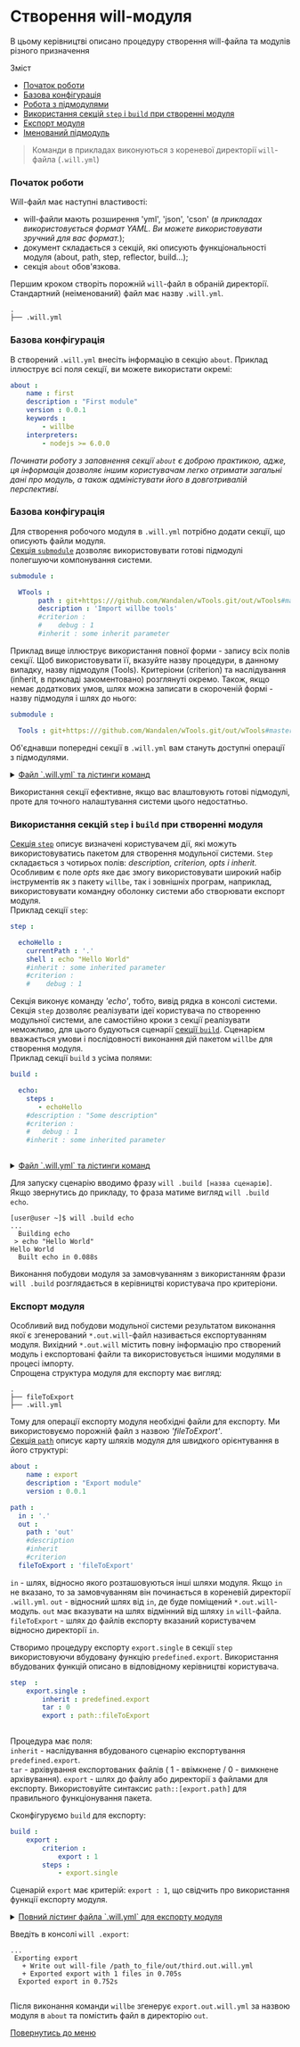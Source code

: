 # Створення will-модуля

В цьому керівництві описано процедуру створення will-файла та модулів різного призначення

<a name="topics"></a>

Зміст   
- [Початок роботи](#start)
- [Базова конфігурація](#basic-configuration)
- [Робота з підмодулями](#submodules-importing)
- [Використання секцій `step` i `build` при створенні модуля](#step-and-build)
- [Експорт модуля](#module-export)
- [Іменований підмодуль](#named-module)

> Команди в прикладах виконуються з кореневої директорії `will`- файла (`.will.yml`)

<a name="start"></a>
### Початок роботи
Will-файл має наступні властивості:
- will-файли мають розширення 'yml', 'json', 'cson' (_в прикладах використовується формат YAML. Ви можете використовувати зручний для вас формат._);
- документ складається з секцій, які описують функціональності модуля (about, path, step, reflector, build...);
- секція `about` обов'язкова.  

Першим кроком створіть порожній `will`-файл в обраній директорії. Стандартний (неіменований) файл має назву `.will.yml`.

```
.
├── .will.yml  

```

<a name="basic-configuration"></a>
### Базова конфігурація

В створений `.will.yml` внесіть інформацію в секцію `about`. Приклад іллюструє всі поля секції, ви можете використати окремі:

```yaml
about :
    name : first
    description : "First module"
    version : 0.0.1
    keywords :
        - willbe
    interpreters:
        - nodejs >= 6.0.0
```

_Починати роботу з заповнення секції `about` є доброю практикою, адже, ця інформація дозволяє іншим користувачам легко отримати загальні дані про модуль, а також адміністувати його в довготривалій перспективі._  

<a name="submodules-importing"></a>
### Базова конфігурація
Для створення робочого модуля в `.will.yml` потрібно додати секції, що описують файли модуля.  
[Секція `submodule`](WillFileStructure.ukr.md#submodule) дозволяє використовувати готові підмодулі полегшуючи компонування системи.

```yaml
submodule :

  WTools :
       path : git+https:///github.com/Wandalen/wTools.git/out/wTools#master
       description : 'Import willbe tools'
       #criterion :
       #    debug : 1
       #inherit : some inherit parameter

```
Приклад вище іллюструє використання повної форми - запису всіх полів секції. Щоб використовувати її, вказуйте назву процедури, в данному випадку, назву підмодуля (Tools). Критеріони (criterion) та наслідування (inherit, в прикладі закоментовано) розглянуті окремо. Також, якщо немає додаткових умов, шлях можна записати в скороченій формі - назву підмодуля і шлях до нього:

```yaml
submodule :

  Tools : git+https:///github.com/Wandalen/wTools.git/out/wTools#master

```

Об'єднавши попередні секції в `.will.yml` вам стануть доступні операції з підмодулями.
<details>
  <summary><u>Файл `.will.yml` та лістинги команд</u></summary>

```yaml

about :
    name : first
    description : "First module"
    version : 0.0.1
    keywords :
        - willbe
    interpreters:
        - nodejs >= 6.0.0

submodule :

    WTools :
       path : git+https:///github.com/Wandalen/wTools.git/out/wTools#master
       description : 'Import willbe tools'
       #criterion :
       #    debug : 1
       #inherit : some inherited parameter

```
<p> </p>

```
[user@user ~]$ will .submodules.list
...
submodule::WTools
  path : git+https:///github.com/Wandalen/wTools.git/out/wTools#master 
  description : Downloading submodules from GitHub 
  criterion : 
    default : 1
  isDownloaded : false
  Exported builds : []

```

<p> </p>

```
[user@user ~]$ will .submodules.download
...
   . Read : /path_to_file/.module/WTools/out/wTools.out.will.yml
   + module::Tools was downloaded in 12.360s
 + 1/1 submodule(s) of module::first were downloaded in 12.365s

```
<p> </p>

```
[user@user ~]$ will .submodules.clean
...
 - Clean deleted 252 file(s) in 0.907s

```

</details>

Використання секції ефективне, якщо вас влаштовують готові підмодулі, проте для точного налаштування системи цього недостатньо.


<a name="step-and-build"></a>
### Використання секцій `step` i `build` при створенні модуля
[Секція `step`](WillFileStructure.ukr.md#step) описує визначені користувачем дії, які можуть використовуватись пакетом для створення модульної системи. `Step` складається з чотирьох полів: _description, criterion, opts i inherit._  Особливим є поле _opts_ яке дає змогу використовувати широкий набір інструментів як з пакету `willbe`, так і зовнішніх програм, наприклад, використовувати командну оболонку системи або створювати експорт модуля.    
Приклад секції `step`:

```yaml
step :

  echoHello :
    currentPath : '.'
    shell : echo "Hello World"
    #inherit : some inherited parameter
    #criterion :
    #    debug : 1

```
Секція виконує команду _'echo'_, тобто, вивід рядка в консолі системи.
Секція `step` дозволяє реалізувати ідеї користувача по створенню модульної системи, але самостійно кроки з секції реалізувати неможливо, для цього будуються сценарії [секції `build`](WillFileStructure.ukr.md#build). Сценарієм вважається умови і послідовності виконання дій пакетом `willbe` для створення модуля.  
Приклад секції `build` з усіма полями:

```yaml
build :

  echo:
    steps :
       - echoHello
    #description : "Some description"
    #criterion :
    #   debug : 1
    #inherit : some inherited parameter
  
```

<details>
  <summary><u>Файл `.will.yml` та лістинги команд</u></summary>

```yaml

about :
    name : buildWithStep

step :

  echoHello :
    currentPath : '.'
    shell : echo "Hello World"
    #inherit : some inherited parameter
    #criterion :
    #    debug : 1

build :

  echo:
    steps :
       - echoHello
    #description : "Some description"
    #criterion :
    #   debug : 1
    #inherit : some inherited parameter

```
<p> </p>


</details>

Для запуску сценарію вводимо фразу `will .build [назва сценарію]`. Якщо звернутись до прикладу, то фраза матиме вигляд `will .build echo`. 

```
[user@user ~]$ will .build echo
...
  Building echo
 > echo "Hello World"
Hello World
  Built echo in 0.088s
```

Виконання побудови модуля за замовчуванням з використанням фрази `will .build` розглядається в керівництві користувача про критеріони.

### <a name="#module-export"></a> Експорт модуля
Особливий вид побудови модульної системи результатом виконання якої є згенерований `*.out.will`-файл називається експортуванням модуля. Вихідний `*.out.will` містить повну інформацію про створений модуль і експортовані файли та використовується іншими модулями в процесі імпорту.  
Спрощена структура модуля для експорту має вигляд:

```
.
├── fileToExport
├── .will.yml
```
Тому для операції експорту модуля необхідні файли для експорту. Ми використовуємо порожній файл з назвою _'fileToExport'_.  
[Секція `path`](WillFileStructure.ukr.md#path) описує карту шляхів модуля для швидкого орієнтування в його структурі:

``` yaml
about :
    name : export
    description : "Export module"
    version : 0.0.1

path :
  in : '.'
  out : 
    path : 'out'
    #description
    #inherit
    #criterion
  fileToExport : 'fileToExport'

```

`in` - шлях, відносно якого розташовуються інші шляхи модуля. Якщо `in` не вказано, то за замовчуванням він починається в кореневій директорії `.will.yml`.
`out` - відносний шлях від `in`, де буде поміщений `*.out.will`-модуль. `out` має вказувати на шлях відмінний від шляху `in` `will`-файла.   
`fileToExport` - шлях до файлів експорту вказаний користувачем відносно директорії `in`.

Створимо процедуру експорту `export.single` в секції `step` використовуючи вбудовану функцію `predefined.export`. Використання вбудованих функцій описано в відповідному керівництві користувача.

``` yaml
step  :
    export.single :
        inherit : predefined.export
        tar : 0
        export : path::fileToExport
        
```

Процедура має поля:  
`inherit` - наслідування вбудованого сценарію експортування `predefined.export`.  
`tar` - архівування експортованих файлів ( 1 - ввімкнене / 0 - вимкнене архівування).
`export` - шлях до файлу або директорії з файлами для експорту. Використовуйте синтаксис `path::[export.path]` для правильного функціонування пакета.

Сконфігуруємо `build` для експорту:
``` yaml
build :
    export :
        criterion :
            export : 1
        steps :
            - export.single
```
Сценарій `export` має критерій: `export : 1`, що свідчить про використання функції експорту модуля.

<details>
  <summary><u>Повний лістинг файла `.will.yml` для експорту модуля</u></summary>

```yaml

about :
    name : export
    description : "Export module"
    version : 0.0.1

path :
  in : '.'
  out : 
    path : 'out'
    #description
    #inherit
    #criterion
  fileToExport : 'fileToExport'

step  :
  export.single :
      inherit : predefined.export
      export : path::fileToExport
      tar : 0

build :
  export :
      criterion :
         export : 1
      steps :
         - export.single
```
</details>

Введіть в консолі `will .export`:

```
...
 Exporting export
   + Write out will-file /path_to_file/out/third.out.will.yml
   + Exported export with 1 files in 0.705s
  Exported export in 0.752s
  
```

Після виконання команди `willbe` згенерує `export.out.will.yml` за назвою модуля в `about` та помістить файл в директорію `out`.

[Повернутись до меню](Topics.ukr.md)
